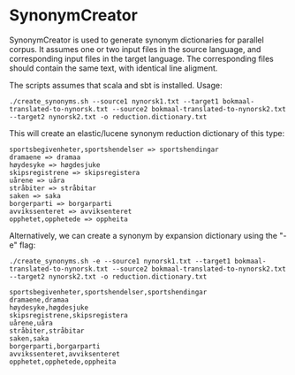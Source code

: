 # SynonymCreator

SynonymCreator is used to generate synonym dictionaries for parallel corpus. It assumes one or two input files in the source language, and corresponding 
input files in the target language. The corresponding files should contain the same text, with identical line aligment. 
 
The scripts assumes that scala and sbt is installed. Usage:

    
    ./create_synonyms.sh --source1 nynorsk1.txt --target1 bokmaal-translated-to-nynorsk.txt --source2 bokmaal-translated-to-nynorsk2.txt --target2 nynorsk2.txt -o reduction.dictionary.txt
    
This will create an elastic/lucene synonym reduction dictionary of this type:

    sportsbegivenheter,sportshendelser => sportshendingar
    dramaene => dramaa
    høydesyke => høgdesjuke
    skipsregistrene => skipsregistera
    uårene => uåra
    stråbiter => stråbitar
    saken => saka
    borgerparti => borgarparti
    avvikssenteret => avviksenteret
    opphetet,opphetede => oppheita


Alternatively, we can create a synonym by expansion dictionary using the "-e" flag:

	./create_synonyms.sh -e --source1 nynorsk1.txt --target1 bokmaal-translated-to-nynorsk.txt --source2 bokmaal-translated-to-nynorsk2.txt --target2 nynorsk2.txt -o reduction.dictionary.txt

    sportsbegivenheter,sportshendelser,sportshendingar
    dramaene,dramaa
    høydesyke,høgdesjuke
    skipsregistrene,skipsregistera
    uårene,uåra
    stråbiter,stråbitar
    saken,saka
    borgerparti,borgarparti
    avvikssenteret,avviksenteret
    opphetet,opphetede,oppheita

